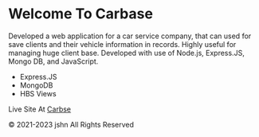 <h1>Welcome To Carbase</h1>
<p>Developed a web application for a car service company, that can used for save clients and their vehicle information in records. Highly useful for managing huge client base. Developed with use of Node.js, Express.JS, Mongo DB, and JavaScript.</p>
<ul>
<li>Express.JS</li>
<li>MongoDB</li>
<li>HBS Views</li>
</ul>
<p>Live Site At <a href="https://carbase-comp2106.onrender.com">Carbse</a></p>
<span>&copy; 2021-2023 jshn</span>
<span>All Rights Reserved</span>

